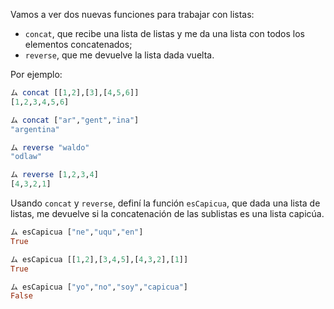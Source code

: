 Vamos a ver dos nuevas funciones para trabajar con listas:

- `concat`, que recibe una lista de listas y me da una lista con todos los elementos concatenados;
- `reverse`, que me devuelve la lista dada vuelta.

Por ejemplo:

```haskell
ム concat [[1,2],[3],[4,5,6]]
[1,2,3,4,5,6]

ム concat ["ar","gent","ina"]
"argentina"

ム reverse "waldo"
"odlaw"

ム reverse [1,2,3,4]
[4,3,2,1]

```

Usando `concat` y `reverse`, definí la función `esCapicua`, que dada una lista de listas, me devuelve si la concatenación de las sublistas es una lista capicúa.

```haskell
ム esCapicua ["ne","uqu","en"]
True

ム esCapicua [[1,2],[3,4,5],[4,3,2],[1]]
True

ム esCapicua ["yo","no","soy","capicua"]
False
```
